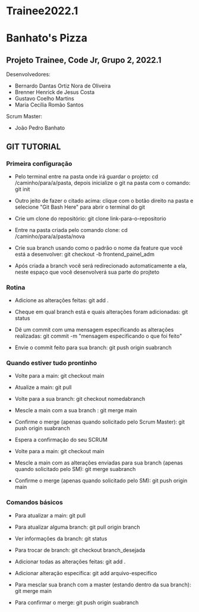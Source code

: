 # Trainee2022.1
# Banhato's Pizza
## Projeto Trainee, Code Jr, Grupo 2, 2022.1

Desenvolvedores:
- Bernardo Dantas Ortiz Nora de Oliveira
- Brenner Henrick de Jesus Costa
- Gustavo Coelho Martins
- Maria Cecília Romão Santos


Scrum Master:

- João Pedro Banhato

## GIT TUTORIAL
### Primeira configuração

- Pelo terminal entre na pasta onde irá guardar o projeto: cd /caminho/para/a/pasta, depois inicialize o git na pasta com o comando: git init 

- Outro jeito de fazer o citado acima: clique com o botão direito na pasta e selecione "Git Bash Here" para abrir o terminal do git

- Crie um clone do repositório: git clone link-para-o-repositorio

- Entre na pasta criada pelo comando clone: cd /caminho/para/a/pasta/nova

- Crie sua branch usando como o padrão o nome da feature que você está a desenvolver: git checkout -b frontend_painel_adm

- Após criada a branch você será redirecionado automaticamente a ela, neste espaço que você desenvolverá sua parte do projteto

### Rotina
- Adicione as alterações feitas: git add .

- Cheque em qual branch está e quais alterações foram adicionadas: git status

- Dê um commit com uma mensagem especificando as alterações realizadas: git commit -m "mensagem especificando o que foi feito"

- Envie o commit feito para sua branch: git push origin suabranch

### Quando estiver tudo prontinho
- Volte para a main: git checkout main

- Atualize a main: git pull

- Volte para a sua branch: git checkout nomedabranch

- Mescle a main com a sua branch : git merge main

- Confirme o merge (apenas quando solicitado pelo Scrum Master): git push origin suabranch

- Espera a confirmação do seu SCRUM 

- Volte para a main: git checkout main

- Mescle a main com as alterações enviadas para sua branch (apenas quando solicitado pelo SM): git merge suabranch

- Confirme o merge (apenas quando solicitado pelo SM): git push origin main

### Comandos básicos
- Para atualizar a main: git pull

- Para atualizar alguma branch: git pull origin branch

- Ver informações da branch: git status

- Para trocar de branch: git checkout branch_desejada

- Adicionar todas as alterações feitas: git add .

- Adicionar alteração específica: git add arquivo-especifico

- Para mesclar sua branch com a master (estando dentro da sua branch): git merge main

- Para confirmar o merge: git push origin suabranch
